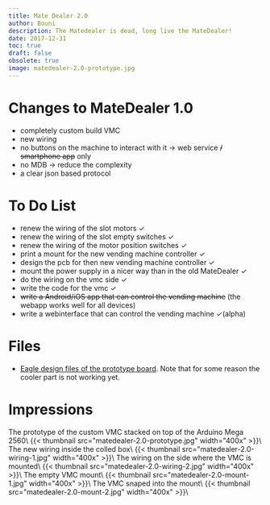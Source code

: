 ```yaml
---
title: Mate Dealer 2.0
author: Bouni
description: The Matedealer is dead, long live the MateDealer!
date: 2017-12-31
toc: true
draft: false
obsolete: true
image: matedealer-2.0-prototype.jpg
---
```


# Changes to MateDealer 1.0 

  * completely custom build VMC
  * new wiring
  * no buttons on the machine to interact with it -> web service <del>/ smartphone app</del> only
  * no MDB -> reduce the complexity 
  * a clear json based protocol


# To Do List 

  * renew the wiring of the slot motors ✓
  * renew the wiring of the slot empty switches ✓
  * renew the wiring of the motor position switches ✓ 
  * print a mount for the new vending machine controller ✓
  * design the pcb for then new vending machine controller ✓
  * mount the power supply in a nicer way than in the old MateDealer ✓
  * do the wiring on the vmc side ✓
  * write the code for the vmc ✓
  * <del>write a Android/iOS app that can control the vending machine</del> (the webapp works well for all devices)
  * write a webinterface that can control the vending machine ✓(alpha)

# Files 

  * [Eagle design files of the prototype board](openvendingshield.zip). Note that for some reason the cooler part is not working yet.

# Impressions 

The prototype of the custom VMC stacked on top of the Arduino Mega 2560\\
{{< thumbnail src="matedealer-2.0-prototype.jpg" width="400x" >}}\\
The new wiring inside the colled box\\
{{< thumbnail src="matedealer-2.0-wiring-1.jpg" width="400x" >}}\\
The wiring on the side where the VMC is mounted\\
{{< thumbnail src="matedealer-2.0-wiring-2.jpg" width="400x" >}}\\
The empty VMC mount\\
{{< thumbnail src="matedealer-2.0-mount-1.jpg" width="400x" >}}\\
The VMC snaped into the mount\\
{{< thumbnail src="matedealer-2.0-mount-2.jpg" width="400x" >}}\\
